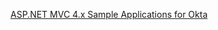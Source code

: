 [ASP.NET MVC 4.x Sample Applications for Okta](https://github.com/okta/okta-idx-dotnet/tree/master/samples/samples-aspnet)
